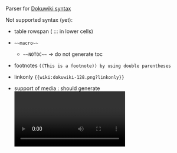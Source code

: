 Parser for [Dokuwiki syntax](https://www.dokuwiki.org/wiki:syntax)


Not supported syntax (yet):

- table rowspan  ( ::: in lower cells)
- ```~~macro~~```
   -  ```~~NOTOC~~``` -> do not generate toc
- footnotes ```((This is a footnote)) by using double parentheses```
- linkonly ```{{wiki:dokuwiki-128.png?linkonly}}```
- support of media : should generate <video> <audio> <object> etc...
    - Image 	gif, jpg, png
    - Video 	webm, ogv, mp4   : plusieurs fichiers du même nom == alternatives
    - Audio 	ogg, mp3, wav
    - Flash 	swf
    
- video_filename.jpg for posters
- Typography:
    this:    -> <- <-> => <= <=> >> << -- --- 640x480 (c) (tm) (r)
    becomes: → ← ↔ ⇒ ⇐ ⇔ » « – — 640×480 © ™ ® 

- TOC generation

- system to retrieve the status of a wiki page
- support of raw url